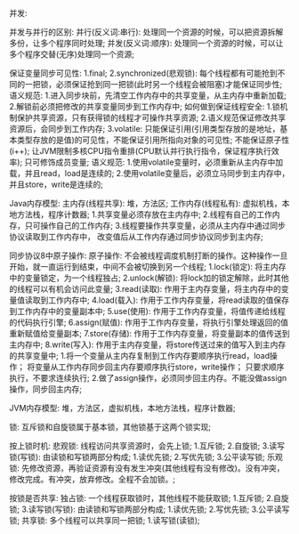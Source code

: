 并发:

并发与并行的区别:
    并行(反义词:串行): 处理同一个资源的时候，可以把资源拆解多份，让多个程序同时处理;
    并发(反义词:顺序): 处理同一个资源的时候，可以让多个程序交替(无序)处理同一个资源;

保证变量同步可见性:
    1.final;
    2.synchronized(悲观锁): 每个线程都有可能抢到不同的一把锁，必须保证抢到同一把锁(此时另一个线程会被阻塞)才能保证同步性;
        语义规范:
            1.进入同步块前，先清空工作内存中的共享变量，从主内存中重新加载;
            2.解锁前必须把修改的共享变量同步到工作内存中;
        如何做到保证线程安全:
            1.锁机制保护共享资源，只有获得锁的线程才可操作共享资源;
            2.语义规范保证修改共享资源后，会同步到工作内存;
    3.volatile: 只能保证引用(引用类型存放的是地址，基本类型存放的是值)的可见性，不能保证引用所指向对象的可见性;
                不能保证原子性(i++);
                让JVM限制多核CPU指令重排(CPU默认并行执行指令，保证程序执行效率);
                只可修饰成员变量;
        语义规范:
            1.使用volatile变量时，必须重新从主内存中加载，并且read，load是连续的;
            2.使用volatile变量后，必须立马同步到主内存中，并且store，write是连续的;

Java内存模型:
    主内存(线程共享): 堆，方法区;
    工作内存(线程私有): 虚拟机栈，本地方法栈，程序计数器;
    1.共享变量必须存放在主内存中;
    2.线程有自己的工作内存，只可操作自己的工作内存;
    3.线程要操作共享变量，必须从主内存中通过同步协议读取到工作内存中，
      改变值后从工作内存通过同步协议同步到主内存;

同步协议8中原子操作:
    原子操作: 不会被线程调度机制打断的操作。这种操作一旦开始，就一直运行到结束，中间不会被切换到另一个线程;
    1.lock(锁定): 将主内存中的变量锁定，为一个线程独占;
    2.unlock(解锁): 将lock加的锁定解除，此时其他的线程可以有机会访问此变量;
    3.read(读取): 作用于主内存变量，将主内存中的变量值读取到工作内存中;
    4.load(载入): 作用于工作内存变量，将read读取的值保存到工作内存中的变量副本中;
    5.use(使用): 作用于工作内存变量，将值传递给线程的代码执行引擎;
    6.assign(赋值): 作用于工作内存变量，将执行引擎处理返回的值重新赋值给变量副本;
    7.store(存储): 作用于工作内存变量，将变量副本的值传送到主内存中;
    8.write(写入): 作用于主内存变量，将store传送过来的值写入到主内存的共享变量中;
1.将一个变量从主内存复制到工作内存要顺序执行read，load操作；
  将变量从工作内存同步回主内存要顺序执行store，write操作；
  只要求顺序执行，不要求连续执行;
2.做了assign操作，必须同步回主内存。不能没做assign操作，同步回主内存;

JVM内存模型:
    堆，方法区，虚拟机栈，本地方法栈，程序计数器;

锁: 互斥锁和自旋锁属于基本锁，其他锁基于这两个锁实现;

按上锁时机:
    悲观锁: 线程访问共享资源时，会先上锁;
        1.互斥锁;
        2.自旋锁;
        3.读写锁(写锁): 由读锁和写锁两部分构成;
            1.读优先锁;
            2.写优先锁;
            3.公平读写锁;
    乐观锁: 先修改资源，再验证资源有没有发生冲突(其他线程有没有修改)。没有冲突，修改完成。有冲突，放弃修改。全程不会加锁。;

按锁是否共享:
    独占锁: 一个线程获取锁时，其他线程不能获取锁;
        1.互斥锁;
        2.自旋锁;
        3.读写锁(写锁): 由读锁和写锁两部分构成;
            1.读优先锁;
            2.写优先锁;
            3.公平读写锁;
    共享锁: 多个线程可以共享同一把锁;
        1.读写锁(读锁);

    

